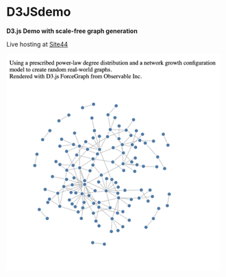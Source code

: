 # D3JSdemo

 **D3.js Demo with scale-free graph generation**

Live hosting at [Site44](https://thiebaux.site44.com/D3JSdemo/index.html)

<img src="./screencap.png" width="500">
